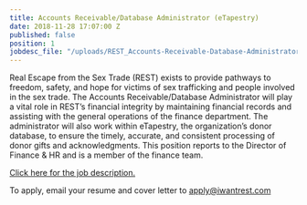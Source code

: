 ```yaml
---
title: Accounts Receivable/Database Administrator (eTapestry)
date: 2018-11-28 17:07:00 Z
published: false
position: 1
jobdesc_file: "/uploads/REST_Accounts-Receivable-Database-Administrator.pdf"
---
```


Real Escape from the Sex Trade (REST) exists to provide pathways to freedom, safety, and hope for victims of sex trafficking and people involved in the sex trade. The Accounts Receivable/Database Administrator will play a vital role in REST’s financial integrity by maintaining financial records and assisting with the general operations of the finance department. The administrator will also work within eTapestry, the organization’s donor database, to ensure the timely, accurate, and consistent processing of donor gifts and acknowledgments. This position reports to the Director of Finance & HR and is a member of the finance team.

[Click here for the job description.](/uploads/REST_Accounts-Receivable-Database-Administrator.pdf)

To apply, email your resume and cover letter to [apply@iwantrest.com](mailto:apply@iwantrest.com)